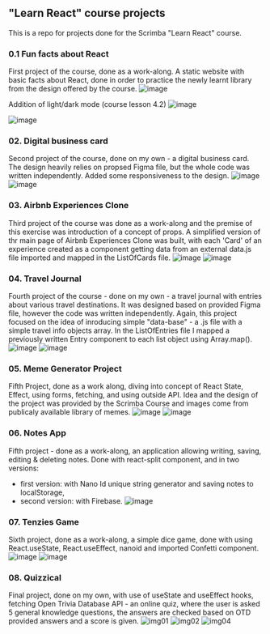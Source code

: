 ## "Learn React" course projects

This is a repo for projects done for the Scrimba "Learn React" course. 

### 0.1 Fun facts about React
First project of the course, done as a work-along. A static website with basic facts about React, done in order to practice the newly learnt library from the design offered by the course.
![image](https://github.com/mklimczak93/scrimba-react-course/assets/123643355/0f9eb565-e545-4b4c-b0fc-f30c56c73f06)

Addition of light/dark mode (course lesson 4.2)
![image](https://github.com/mklimczak93/scrimba-react-course/assets/123643355/1ef2d2b9-9bff-4d41-9639-5abbec8d79fe)

![image](https://github.com/mklimczak93/scrimba-react-course/assets/123643355/03bfd87f-22d8-4c79-bf3b-87ea000ca8a1)


### 02. Digital business card
Second project of the course, done on my own - a digital business card. The design heavily relies on propsed Figma file, but the whole code was written independently. Added some responsiveness to the design.
![image](https://github.com/mklimczak93/scrimba-react-course/assets/123643355/e2506ed8-8cee-4784-a2f0-b45c365a721e)
![image](https://github.com/mklimczak93/scrimba-react-course/assets/123643355/697d7d66-22de-44bc-9230-8dbd1cab1ee3)

### 03. Airbnb Experiences Clone
Third project of the course was done as a work-along and the premise of this exercise was introduction of a concept of props. 
A simplified version of thr main page of Airbnb Experiences Clone was built, with each 'Card' of an experience created as a component getting data from an external data.js file imported and mapped in the ListOfCards file.
![image](https://github.com/mklimczak93/scrimba-react-course/assets/123643355/597c6e2c-4b6d-490b-aa04-e337e87886b5)
![image](https://github.com/mklimczak93/scrimba-react-course/assets/123643355/1b58b3bd-96fd-4055-b7fa-65cc8e512d3d)

### 04. Travel Journal
Fourth project of the course - done on my own - a travel journal with entries about various travel destinations. It was designed based on provided Figma file, however the code was written independently.
Again, this project focused on the idea of inroducing simple "data-base" - a .js file with a simple travel info objects array. In the ListOfEntries file I mapped a previously written Entry component to each list object using Array.map().
![image](https://github.com/mklimczak93/scrimba-react-course/assets/123643355/57084d56-4e5b-4dcf-b62a-5e59582ed0a6)
![image](https://github.com/mklimczak93/scrimba-react-course/assets/123643355/064baa8f-f910-4c8c-b0f6-629e9cf714ab)

### 05. Meme Generator Project
Fifth Project, done as a work along, diving into concept of React State, Effect, using forms, fetching, and using outside API.
Idea and the design of the project was provided by the Scrimba Course and images come from publicaly available library of memes.
![image](https://github.com/mklimczak93/scrimba-react-course/assets/123643355/04d305dd-3e19-4c56-9ccf-a5924de64b27)
![image](https://github.com/mklimczak93/scrimba-react-course/assets/123643355/8fc4098a-abdd-4f92-b0d2-8ffc7515cb30)

### 06. Notes App
Fifth project - done as a work-along, an application allowing writing, saving, editing & deleting notes. Done with react-split component,
and in two versions:
 - first version: with Nano Id unique string generator and saving notes to localStorage,
 - second version: with Firebase.
![image](https://github.com/mklimczak93/scrimba-react-course/assets/123643355/b1c928e8-2dc5-46c3-adff-54adc603432b)

### 07. Tenzies Game
Sixth project, done as a work-along, a simple dice game, done with using React.useState, React.useEffect, nanoid and imported Confetti component.
![image](https://github.com/mklimczak93/scrimba-react-course/assets/123643355/a6e016fc-6bb8-4b52-9a0e-cb5527376a0a)
![image](https://github.com/mklimczak93/scrimba-react-course/assets/123643355/c186acc0-168c-4371-996f-b82661aef72e)

### 08. Quizzical
Final project, done on my own, with use of useState and useEffect hooks, fetching Open Trivia Database API - an online quiz, where the user is asked 5 general knowledge questions, the answers are checked based on OTD provided answers and a score is given.
![img01](https://github.com/mklimczak93/scrimba-react-course/assets/123643355/ede9ed75-c913-4f47-b457-8bce6cfdb973)
![img02](https://github.com/mklimczak93/scrimba-react-course/assets/123643355/3f5da8f3-6c64-426f-9448-7129ee3e0641)
![img04](https://github.com/mklimczak93/scrimba-react-course/assets/123643355/2175e9bd-ac59-40cd-af6b-386b67a678a6)

